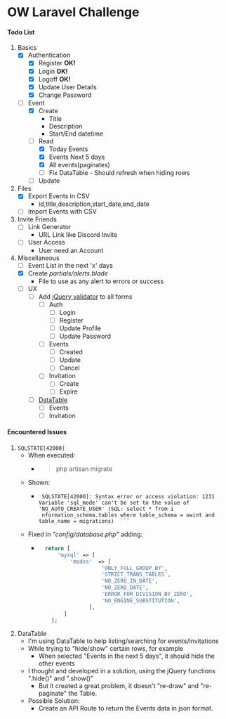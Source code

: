 # OW Laravel Challenge
#### Todo List
1. Basics
    - [x] Authentication
        - [x] Register __OK!__
        - [x] Login __OK!__
        - [x] Logoff __OK!__
        - [x] Update User Details
        - [x] Change Password
    - [ ] Event
        - [x] Create
            - Title
            - Description
            - Start/End datetime
        - [ ] Read
            - [X] Today Events
            - [X] Events Next 5 days
            - [x] All events(paginates)
            - [ ] Fix DataTable - Should refresh when hiding rows
        - [ ] Update
2. Files
    - [x] Export Events in CSV
        - id,title,description,start_date,end_date
    - [ ] Import Events with CSV
3. Invite Friends
    - [ ] Link Generator
        - URL Link like Discord Invite
    - [ ] User Access
        - User need an Account
4. Miscellaneous
    - [ ] Event List in the next 'x' days
    - [x] Create _partials/alerts.blade_
        - File to use as any alert to errors or success
    - [ ] UX
        - [ ] Add [jQuery validator](https://jqueryvalidation.org/) to all forms
            - [ ] Auth
                - [ ] Login
                - [ ] Register
                - [ ] Update Profile
                - [ ] Update Password
            - [ ] Events
                - [ ] Created
                - [ ] Update
                - [ ] Cancel
            - [ ] Invitation
                - [ ] Create
                - [ ] Expire
        - [ ] [DataTable](https://datatables.net/)
            - [ ] Events
            - [ ] Invitation
#### Encountered Issues
1. ``SQLSTATE[42000]``
    - When executed:
        - > php artisan migrate
    - Shown:
        - ```[Illuminate\Database\QueryException]                                                                                                                  
           SQLSTATE[42000]: Syntax error or access violation: 1231 Variable 'sql_mode' can't be set to the value of 'NO_AUTO_CREATE_USER' (SQL: select * from i  
           nformation_schema.tables where table_schema = owint and table_name = migrations)  ```
    - Fixed in _"config/database.php"_ adding:
        - ```php
            return [
                'mysql' => [
                    'modes'  => [
                              'ONLY_FULL_GROUP_BY',
                              'STRICT_TRANS_TABLES',
                              'NO_ZERO_IN_DATE',
                              'NO_ZERO_DATE',
                              'ERROR_FOR_DIVISION_BY_ZERO',
                              'NO_ENGINE_SUBSTITUTION',
                          ],
                  ]
              ];
          ```
2. DataTable
    - I'm using DataTable to help listing/searching for events/invitations
    - While trying to "hide/show" certain rows, for example
        - When selected "Events in the next 5 days", it should hide the other events
    - I thought and developed in a solution, using the jQuery functions ".hide()" and ".show()"
        - But it created a great problem, it doesn't "re-draw" and "re-paginate" the Table.
    - Possible Solution:
        - Create an API Route to return the Events data in json format.
